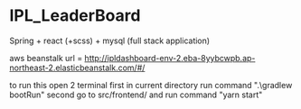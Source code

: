 # IPL_LeaderBoard
Spring + react (+scss) + mysql (full stack application)

aws beanstalk url = http://ipldashboard-env-2.eba-8yybcwpb.ap-northeast-2.elasticbeanstalk.com/#/

to run this 
open 2 terminal
first in current directory run command ".\gradlew bootRun" 
second go to src/frontend/ and run command "yarn start"
